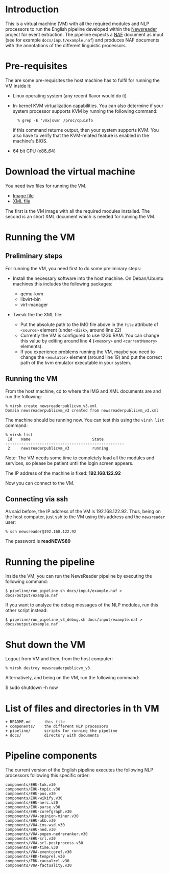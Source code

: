 

# Introduction #

This is a virtual machine (VM) with all the required modules and NLP processors to run the English pipeline developed within the [Newsreader](http://www.newsreader-project.eu) project for event extraction. The pipeline expects a [NAF](https://github.com/newsreader/NAF) document as input (see for example `docs/input/example.naf`) and produces NAF documents with the annotations of the different linguistic processors.

# Pre-requisites #

The are some pre-requisites the host machine has to fulfil for running the VM inside it:

* Linux operating system (any recent flavor would do it) 

* In-kernel KVM virtualization capabilities. You can also determine if your system processor supports KVM by running the following command:

        % grep -E 'vmx|svm' /proc/cpuinfo

  if this command returns output, then your system supports KVM. You also have to verify that the KVM-related feature is enabled in the machine's BIOS.

* 64 bit CPU (x86_64)

# Download the virtual machine #

You need two files for running the VM. 

* [Image file](http://ixa2.si.ehu.es/newsreader_resources/newsreaderpublicvm_v3.img)
* [XML file](http://ixa2.si.ehu.es/newsreader_resources/newsreaderpublicvm_v3.xml)

The first is the VM image with all the required modules installed. The second is an short XML document which is needed for running the VM.

# Running the VM #

## Preliminary steps ##

For running the VM, you need first to do some preliminary steps:

* Install the necessary software into the host machine. On Deban/Ubuntu machines this includes the following packages:

    - qemu-kvm
    - libvirt-bin
    - virt-manager

* Tweak the the XML file:
    - Put the absolute path to the IMG file above in the `file` attribute of `<source>` element (under `<disk>`, around line 22)
    - Currently the VM is configured to use 12Gb RAM. You can change this value by editing around line 4 (`<memory>` and `<currentMemory>` elements). 
    - If you experience problems running the VM, maybe you need to change the `<emulator>` element (around line 19) and put the correct path of the kvm emulator executable in your system.

## Running the VM ##

From the host machine, cd to where the IMG and XML documents are and run the following:

    % virsh create newsreaderpublicvm_v3.xml
    Domain newsreaderpublicvm_v3 created from newsreaderpublicvm_v3.xml

The machine should be running now. You can test this using the `virsh list` command:

    % virsh list
     Id    Name                           State
    ----------------------------------------------------
     2     newsreaderpublicvm_v3          running

Note: The VM needs some time to completely load all the modules and services, so please be patient until the login screen appears.

The IP address of the machine is fixed: **192.168.122.92**

Now you can connect to the VM.

## Connecting via ssh ##

As said before, the IP address of the VM is 192.168.122.92. Thus, being on the host computer, just ssh to the VM using this address and the `newsreader` user:

    % ssh newsreader@192.168.122.92

The password is **readNEWS89**

# Running the pipeline #

Inside the VM, you can run the NewsReader pipeline by executing the following command:

    $ pipeline/run_pipeline.sh docs/input/example.naf > docs/output/example.naf

If you want to analyze the debug messages of the NLP modules, run this other script instead:

    $ pipeline/run_pipeline_v3_debug.sh docs/input/example.naf > docs/output/example.naf


# Shut down the VM #

Logout from VM and then, from the host computer:

    % virsh destroy newsreaderpublicvm_v3

Alternatively, and being on the VM, run the following command:

   $ sudo shutdown -h now

# List of files and directories in th VM #

    + README.md      this file
    + components/    the different NLP processors
    + pipeline/      scripts for running the pipeline
    + docs/          directory with documents

# Pipeline components #

The current version of the English pipeline executes the following NLP processors following this specific order:

    components/EHU-tok.v30
    components/EHU-topic.v30
    components/EHU-pos.v30
    components/EHU-wikify.v30
    components/EHU-nerc.v30
    components/EHU-parse.v30
    components/EHU-corefgraph.v30
    components/VUA-opinion-miner.v30
    components/EHU-ukb.v30
    components/VUA-ims-wsd.v30
    components/EHU-ned.v30
    components/VUA-popen-nedreranker.v30
    components/EHU-srl.v30
    components/VUA-srl-postprocess.v30
    components/FBK-time.v30
    components/VUA-eventcoref.v30
    components/FBK-temprel.v30
    components/FBK-causalrel.v30
    components/VUA-factuality.v30
